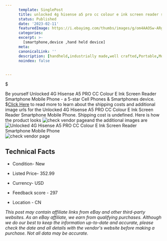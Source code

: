 ```yaml
---
      template: SinglePost
      title: unlocked 4g hisense a5 pro cc colour e ink screen reader smartphone mobile phone
      status: Published
      date: '2023-02-11'
      featuredImage: https://i.ebayimg.com/thumbs/images/g/om4AAOSw-ARg7aJY/s-l225.jpg
      categories: 
      excerpt: >-
        [smartphone,device ,hand held device]
      meta:
      canonicalLink: ''
      description: [handheld,industrially made,well crafted,Portable,Mobile,Compact,Convenient,Lightweight,Maneuverable,Man-portable,Miniature,Carriable,Hand-held,Light,Holdable,Transportable,Mobile device,Pocket-sized,On-the-go,Wireless,Cordless,Compact size,Convenient size, smartphone,device ,hand held device]
      noindex: false
      
        
---
```

$

Be yourself Unlocked 4G Hisense A5 PRO CC Colour E Ink Screen Reader Smartphone Mobile Phone - a 5-star Cell Phones & Smartphones device.
$[Click Here](https://www.ebay.com/itm/194241643435?hash=item2d39b443ab%3Ag%3Aom4AAOSw-ARg7aJY&mkevt=1&mkcid=1&mkrid=711-53200-19255-0&campid=%253CePNCampaignId%253E&customid=%253CreferenceId%253E&toolid=10049) to read more to learn about the shipping costs and additional image urls for the Unlocked 4G Hisense A5 PRO CC Colour E Ink Screen Reader Smartphone Mobile Phone. Shipping cost is undefined. Here is how the product looks ![check vendor page](https://i.ebayimg.com/thumbs/images/g/om4AAOSw-ARg7aJY/s-l225.jpg)and the additional images are![Unlocked 4G Hisense A5 PRO CC Colour E Ink Screen Reader Smartphone Mobile Phone](https://i.ebayimg.com/images/g/om4AAOSw-ARg7aJY/s-l960.jpg)![check vendor page](https://origin-galleryplus.ebayimg.com/ws/web/194241643435_2_0_1/225x225.jpg,https://origin-galleryplus.ebayimg.com/ws/web/194241643435_3_0_1/225x225.jpg,https://origin-galleryplus.ebayimg.com/ws/web/194241643435_4_0_1/225x225.jpg,https://origin-galleryplus.ebayimg.com/ws/web/194241643435_5_0_1/225x225.jpg,https://origin-galleryplus.ebayimg.com/ws/web/194241643435_6_0_1/225x225.jpg,https://origin-galleryplus.ebayimg.com/ws/web/194241643435_7_0_1/225x225.jpg,https://origin-galleryplus.ebayimg.com/ws/web/194241643435_8_0_1/225x225.jpg,https://origin-galleryplus.ebayimg.com/ws/web/194241643435_9_0_1/225x225.jpg,https://origin-galleryplus.ebayimg.com/ws/web/194241643435_10_0_1/225x225.jpg,https://origin-galleryplus.ebayimg.com/ws/web/194241643435_11_0_1/225x225.jpg,https://origin-galleryplus.ebayimg.com/ws/web/194241643435_12_0_1/225x225.jpg)



 ## Technical Facts 



     
      

 - Condition- New 


      

 - Listed Price- 352.99 


      

 - Currency- USD 


      

 - Feedback score - 297 


      

 - Location - CN 


      
      

 *_This post may contain affiliate links from eBay and other third-party websites. As an eBay affiliate, we earn from qualifying purchases. Although we do our best to keep the information up-to-date and accurate, please check the date and all details with the vendor's website before making a purchase. Not all data may be accurate._*







